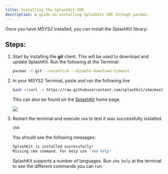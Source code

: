 ```yaml
---
title: Installing the SplashKit SDK
description: A guide on installing SplashKit SDK through pacman.
---
```

Once you have MSYS2 installed, you can install the SplashKit library:

## Steps:

1. Start by installing the **git** client. This will be used to download and update SplashKit. Run the following at the Terminal:

    ```bash
    pacman -S git --noconfirm --disable-download-timeout
    ```

1. In your MSYS2 Terminal, paste and run the following line

    ```bash
    bash <(curl -s https://raw.githubusercontent.com/splashkit/skm/master/install-scripts/skm-install.sh)
    ```

    This can also be found on the [SplashKit](http://www.splashkit.io) home page.

    ![](/gifs/windows/6.gif)

1. Restart the terminal and execute `skm` to test it was successfully installed.

    ```bash
    skm
    ```

    You should see the following messages:

    ```bash
    SplashKit is installed successfully!
    Missing skm command. For help use 'skm help'
    ```

    SplashKit supports a number of languages. Run `skm help` at the terminal to see the different commands you can run.



